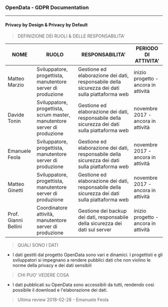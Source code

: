 ### OpenData - GDPR Documentation
***
#### Privacy by Design & Privacy by Default
> DEFINIZIONE DEI RUOLI & DELLE RESPONSABILITA'

| NOME                 | RUOLO                                                                     | RESPONSABILITA’                                                                                | PERIODO DI ATTIVITA’                 |
| -------------------- | ------------------------------------------------------------------------- | ---------------------------------------------------------------------------------------------- | ------------------------------------ |
| Matteo Marzio        | Sviluppatore, progettista, manutentore server di produzione               | Gestione ed elaborazione dei dati, responsabile della sicurezza dei dati sulla piattaforma web | inizio progetto - ancora in attività |
| Davide Tonin         | Sviluppatore, progettista, scrum master, manutentore server di produzione | Gestione ed elaborazione dei dati, responsabile della sicurezza dei dati sulla piattaforma web | novembre 2017 - ancora in attività   |
| Emanuele Feola       | Sviluppatore, progettista, manutentore server di produzione               | Gestione ed elaborazione dei dati, responsabile della sicurezza dei dati sulla piattaforma web | novembre 2017 - ancora in attività   |
| Matteo Ginetti       | Sviluppatore, progettista, manutentore server di produzione               | Gestione ed elaborazione dei dati, responsabile della sicurezza dei dati sulla piattaforma web | novembre 2017 - ancora in attività   |
| Prof. Gianni Bellini | Coordinatore attività, manutentore server di produzione                   | Gestione dei backup dei dati, responsabile  della sicurezza dei dati sul server                | inizio progetto - ancora in attività |

> QUALI SONO I DATI 
* I dati gestiti dal progetto OpenData sono vari e dinamici. I progettisti e gli sviluppatori si impegnano a rendere pubblici dati che non violino le norme della privacy e dei dati sensibili  
> CHI PUO' VEDERE COSA
* I dati pubblicati su OpenData sono accessibili da tutti, rendendo così possibile il download e l'elaborazione dei dati. 
> Ultima review 2018-02-28 - Emanuele Feola